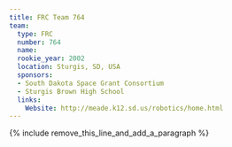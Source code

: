 ```yaml
---
title: FRC Team 764
team:
  type: FRC
  number: 764
  name:
  rookie_year: 2002
  location: Sturgis, SD, USA
  sponsors:
  - South Dakota Space Grant Consortium
  - Sturgis Brown High School
  links:
    Website: http://meade.k12.sd.us/robotics/home.html
---
```


{% include remove_this_line_and_add_a_paragraph %}